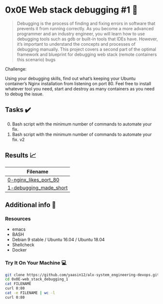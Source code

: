 # 0x0E Web stack debugging #1 :wrench:

> Debugging is the process of finding and fixing errors in software that prevents it from running correctly. As you become a more advanced programmer and an industry engineer, you will learn how to use debugging tools such as gdb or built-in tools that IDEs have. However, it’s important to understand the concepts and processes of debugging manually. This project covers a second part of the optimal framework and blueprint for debugging web stack (remote containers this scenario) bugs

Challenge:

Using your debugging skills, find out what’s keeping your Ubuntu container’s Nginx installation from listening on port 80. Feel free to install whatever tool you need, start and destroy as many containers as you need to debug the issue.


## Tasks :heavy_check_mark:

0. Bash script with the minimum number of commands to automate your fix.
1. Bash script with the minimum number of commands to automate your fix. v2


## Results :chart_with_upwards_trend:

| Filename |
| ------ |
| [0-nginx_likes_port_80](https://github.com/yaasin12/alx-system_engineering-devops/blob/master/0x0E-web_stack_debugging_1/0-nginx_likes_port_80)|
| [1-debugging_made_short](https://github.com/yaasin12/alx-system_engineering-devops/blob/master/0x0E-web_stack_debugging_1/1-debugging_made_short)|

## Additional info :construction:
### Resources

- emacs
- BASH
- Debian 9 stable / Ubuntu 16.04 / Ubuntu 18.04 
- Shellcheck
- Docker

### Try It On Your Machine :computer:
```bash
git clone https://github.com/yaasin12/alx-system_engineering-devops.git
cd 0x0E-web_stack_debugging_1
cat FILENAME
curl 0:80
cat -e FILENAME | wc -l
curl 0:80
```
